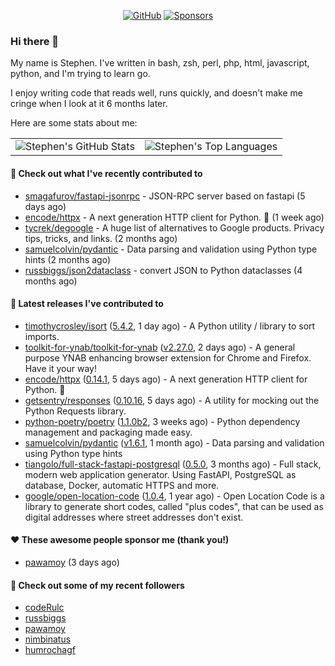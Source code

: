 <p align="center">
    <a href="https://github.com/StephenBrown2"><img src="https://img.shields.io/github/followers/StephenBrown2.svg?label=GitHub&style=social" alt="GitHub"></a>
    <a href="https://github.com/sponsors/StephenBrown2"><img src="https://img.shields.io/badge/Sponsors--_.svg?style=social&logo=github&logoColor=EA4AAA" alt="Sponsors"></a>
</p>

### Hi there 👋

My name is Stephen. I've written in bash, zsh, perl, php, html, javascript, python, and I'm trying to learn go.

I enjoy writing code that reads well, runs quickly, and doesn't make me cringe when I look at it 6 months later.

Here are some stats about me:

|     |     |
| --- | --- |
| ![Stephen's GitHub Stats](https://github-readme-stats.vercel.app/api?username=StephenBrown2&show_icons=true&count_private=true) | ![Stephen's Top Languages](https://github-readme-stats.vercel.app/api/top-langs/?username=StephenBrown2&layout=compact) |

#### 👷 Check out what I've recently contributed to

- [smagafurov/fastapi-jsonrpc](https://github.com/smagafurov/fastapi-jsonrpc) - JSON-RPC server based on fastapi (5 days ago)
- [encode/httpx](https://github.com/encode/httpx) - A next generation HTTP client for Python. 🦋 (1 week ago)
- [tycrek/degoogle](https://github.com/tycrek/degoogle) - A huge list of alternatives to Google products. Privacy tips, tricks, and links. (2 months ago)
- [samuelcolvin/pydantic](https://github.com/samuelcolvin/pydantic) - Data parsing and validation using Python type hints (2 months ago)
- [russbiggs/json2dataclass](https://github.com/russbiggs/json2dataclass) - convert JSON to Python dataclasses (4 months ago)



#### 🔭 Latest releases I've contributed to

- [timothycrosley/isort](https://github.com/timothycrosley/isort) ([5.4.2](https://github.com/timothycrosley/isort/releases/tag/5.4.2), 1 day ago) - A Python utility / library to sort imports.
- [toolkit-for-ynab/toolkit-for-ynab](https://github.com/toolkit-for-ynab/toolkit-for-ynab) ([v2.27.0](https://github.com/toolkit-for-ynab/toolkit-for-ynab/releases/tag/v2.27.0), 2 days ago) - A general purpose YNAB enhancing browser extension for Chrome and Firefox. Have it your way!
- [encode/httpx](https://github.com/encode/httpx) ([0.14.1](https://github.com/encode/httpx/releases/tag/0.14.1), 5 days ago) - A next generation HTTP client for Python. 🦋
- [getsentry/responses](https://github.com/getsentry/responses) ([0.10.16](https://github.com/getsentry/responses/releases/tag/0.10.16), 5 days ago) - A utility for mocking out the Python Requests library.
- [python-poetry/poetry](https://github.com/python-poetry/poetry) ([1.1.0b2](https://github.com/python-poetry/poetry/releases/tag/1.1.0b2), 3 weeks ago) - Python dependency management and packaging made easy.
- [samuelcolvin/pydantic](https://github.com/samuelcolvin/pydantic) ([v1.6.1](https://github.com/samuelcolvin/pydantic/releases/tag/v1.6.1), 1 month ago) - Data parsing and validation using Python type hints
- [tiangolo/full-stack-fastapi-postgresql](https://github.com/tiangolo/full-stack-fastapi-postgresql) ([0.5.0](https://github.com/tiangolo/full-stack-fastapi-postgresql/releases/tag/0.5.0), 3 months ago) - Full stack, modern web application generator. Using FastAPI, PostgreSQL as database, Docker, automatic HTTPS and more.
- [google/open-location-code](https://github.com/google/open-location-code) ([1.0.4](https://github.com/google/open-location-code/releases/tag/1.0.4), 1 year ago) - Open Location Code is a library to generate short codes, called &#34;plus codes&#34;, that can be used as digital addresses where street addresses don&#39;t exist.

#### ❤️ These awesome people sponsor me (thank you!)

- [pawamoy](https://github.com/pawamoy) (3 days ago)

#### 👯 Check out some of my recent followers

- [codeRulc](https://github.com/codeRulc)
- [russbiggs](https://github.com/russbiggs)
- [pawamoy](https://github.com/pawamoy)
- [nimbinatus](https://github.com/nimbinatus)
- [humrochagf](https://github.com/humrochagf)


